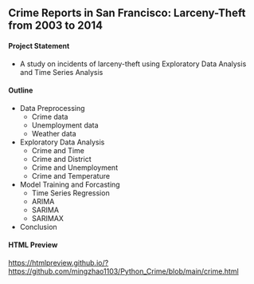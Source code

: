 ## Crime Reports in San Francisco: Larceny-Theft from 2003 to 2014

#### Project Statement 

- A study on incidents of larceny-theft using Exploratory Data Analysis and Time Series Analysis

#### Outline

- Data Preprocessing
  - Crime data
  - Unemployment data
  - Weather data
- Exploratory Data Analysis
  - Crime and Time
  - Crime and District
  - Crime and Unemployment
  - Crime and Temperature
- Model Training and Forcasting
  - Time Series Regression
  - ARIMA
  - SARIMA
  - SARIMAX
- Conclusion  

#### HTML Preview

https://htmlpreview.github.io/?https://github.com/mingzhao1103/Python_Crime/blob/main/crime.html


